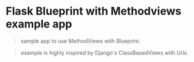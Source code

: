 # Flask Blueprint with Methodviews example app

>sample app to use MethodViews with Blueprint.

>example is highly inspired by Django's ClassBasedViews with Urls.
